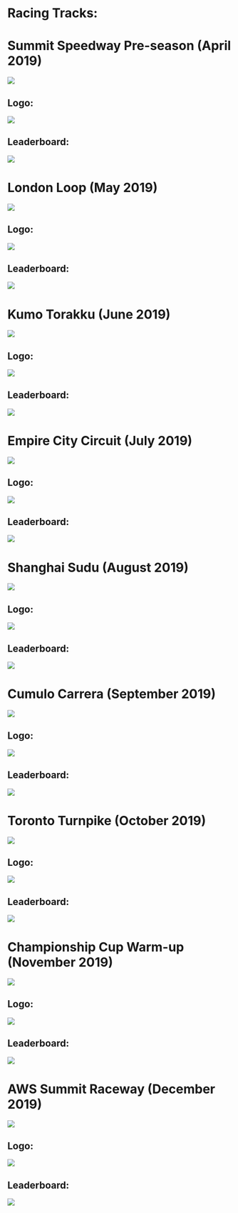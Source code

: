 # Racing Tracks:
   
   

# Summit Speedway Pre-season (April 2019)
![](imgs/race-01.svg)
## Logo:
![](imgs/logo-01.PNG)
## Leaderboard:
![](imgs/names-01.PNG)
   
   

# London Loop (May 2019)
![](imgs/race-02.svg)
## Logo:
![](imgs/logo-02.PNG)
## Leaderboard:
![](imgs/names-02.PNG)
   
   

# Kumo Torakku (June 2019)
![](imgs/race-03.svg)
## Logo:
![](imgs/logo-03.PNG)
## Leaderboard:
![](imgs/names-03.PNG)
   
   

# Empire City Circuit (July 2019)
![](imgs/race-04.svg)
## Logo:
![](imgs/logo-04.PNG)
## Leaderboard:
![](imgs/names-04.PNG)
   
   

# Shanghai Sudu (August 2019)
![](imgs/race-05.svg)
## Logo:
![](imgs/logo-05.PNG)
## Leaderboard:
![](imgs/names-05.PNG)
   
   

# Cumulo Carrera (September 2019)
![](imgs/race-06.svg)
## Logo:
![](imgs/logo-06.PNG)
## Leaderboard:
![](imgs/names-06.PNG)
   
   

# Toronto Turnpike (October 2019)
![](imgs/race-07.svg)
## Logo:
![](imgs/logo-07.PNG)
## Leaderboard:
![](imgs/names-07.PNG)
   
   

# Championship Cup Warm-up (November 2019)
![](imgs/race-08.svg)
## Logo:
![](imgs/logo-08.PNG)
## Leaderboard:
![](imgs/names-08.PNG)
   
   

# AWS Summit Raceway (December 2019)
![](imgs/race-09.svg)
## Logo:
![](imgs/logo-09.PNG)
## Leaderboard:
![](imgs/names-09.PNG)
   
   
